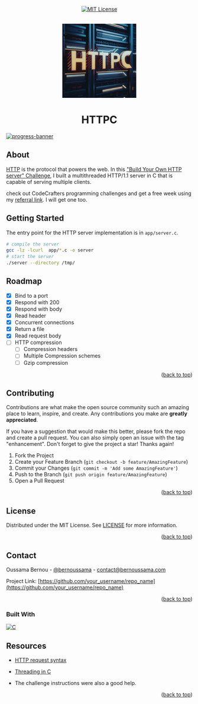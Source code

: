 <a id="readme-top"></a>

<div align="center">

[![MIT License][license-shield]][license-url]

</div>
<br />

<div align="center">
 <img src="./httpc-logo.jpg" width="200" height="200">
<h1 align="center">HTTPC</h1>
</div>

[![progress-banner](https://backend.codecrafters.io/progress/http-server/d6024b54-aeef-4707-9128-f99b7d5d5df8)](https://app.codecrafters.io/users/codecrafters-bot?r=2qF)

## About

[HTTP](https://en.wikipedia.org/wiki/Hypertext_Transfer_Protocol) is the
protocol that powers the web. In this ["Build Your Own HTTP server" Challenge](https://app.codecrafters.io/courses/http-server/overview), I built a multithreaded HTTP/1.1 server in C that is capable of serving multiple clients.

check out CodeCrafters programming challenges and get a free week using my [referral link](https://app.codecrafters.io/r/cute-gorilla-362426). I will get one too.

## Getting Started

The entry point for the HTTP server implementation is in `app/server.c`.

```sh
# compile the server
gcc -lz -lcurl  app/*.c -o server
# start the server
./server --directory /tmp/
```

<!-- ROADMAP -->

## Roadmap

- [x] Bind to a port
- [x] Respond with 200
- [x] Respond with body
- [x] Read header
- [x] Concurrent connections
- [x] Return a file
- [x] Read request body
- [ ] HTTP compression
  - [ ] Compression headers
  - [ ] Multiple Compression schemes
  - [ ] Gzip compression

<p align="right">(<a href="#readme-top">back to top</a>)</p>

<!-- CONTRIBUTING -->
## Contributing

Contributions are what make the open source community such an amazing place to learn, inspire, and create. Any contributions you make are **greatly appreciated**.

If you have a suggestion that would make this better, please fork the repo and create a pull request. You can also simply open an issue with the tag "enhancement".
Don't forget to give the project a star! Thanks again!

1. Fork the Project
2. Create your Feature Branch (`git checkout -b feature/AmazingFeature`)
3. Commit your Changes (`git commit -m 'Add some AmazingFeature'`)
4. Push to the Branch (`git push origin feature/AmazingFeature`)
5. Open a Pull Request

<p align="right">(<a href="#readme-top">back to top</a>)</p>

<!-- LICENSE -->
## License

Distributed under the MIT License. See [LICENSE](https://github.com/0ussamaBernou/httpc/blob/master/licence.txt) for more information.

<p align="right">(<a href="#readme-top">back to top</a>)</p>


<!-- CONTACT -->
## Contact

Oussama Bernou - [@bernoussama](https://x.com/bernoussama) - contact@bernoussama.com

Project Link: [https://github.com/your_username/repo_name](https://github.com/your_username/repo_name)


<p align="right">(<a href="#readme-top">back to top</a>)</p>


### Built With

 [![C][C-shield]][C-url]


## Resources

- [HTTP request syntax](https://www.w3.org/Protocols/rfc2616/rfc2616-sec5.html)

- [Threading in C](https://www.geeksforgeeks.org/multithreading-in-c)

- The challenge instructions were also a good help.

<p align="right">(<a href="#readme-top">back to top</a>)</p>

<!-- MARKDOWN LINKS & IMAGES -->
<!-- https://www.markdownguide.org/basic-syntax/#reference-style-links -->
[license-shield]: https://img.shields.io/github/license/0ussamaBernou/httpc?style=for-the-badge
[license-url]: https://github.com/0ussamaBernou/httpc/blob/master/LICENSE.txt
[C-shield]: https://img.shields.io/badge/-0769AD?style=for-the-badge&logo=C&logoColor=white
[C-url]: https://en.wikipedia.org/wiki/C_(programming_language)
